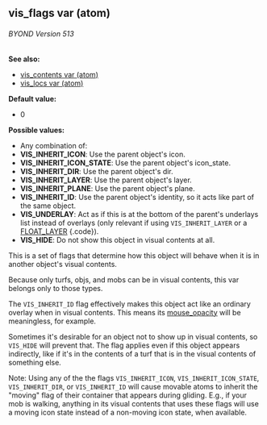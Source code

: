 ## vis_flags var (atom) 
###### BYOND Version 513
**See also:**
+   [vis_contents var (atom)](/ref/atom/var/vis_contents.md) 
+   [vis_locs var (atom)](/ref/atom/var/vis_locs.md) 
<!-- -->
**Default value:**
+   0
<!-- -->
**Possible values:**
+   Any combination of:
+   **VIS_INHERIT_ICON**: Use the parent object\'s icon.
+   **VIS_INHERIT_ICON_STATE**: Use the parent object\'s icon_state.
+   **VIS_INHERIT_DIR**: Use the parent object\'s dir.
+   **VIS_INHERIT_LAYER**: Use the parent object\'s layer.
+   **VIS_INHERIT_PLANE**: Use the parent object\'s plane.
+   **VIS_INHERIT_ID**: Use the parent object\'s identity, so it acts
    like part of the same object.
+   **VIS_UNDERLAY**: Act as if this is at the bottom of the parent\'s
    underlays list instead of overlays (only relevant if using
    `VIS_INHERIT_LAYER` or a [FLOAT_LAYER](/ref/atom/var/layer.md) {.code}).
+   **VIS_HIDE**: Do not show this object in visual contents at all.


This is a set of flags that determine how this object will
behave when it is in another object\'s visual contents. 

Because
only turfs, objs, and mobs can be in visual contents, this var belongs
only to those types. 

The `VIS_INHERIT_ID` flag effectively
makes this object act like an ordinary overlay when in visual contents.
This means its [mouse_opacity](/ref/atom/var/mouse_opacity.md) will be
meaningless, for example. 

Sometimes it\'s desirable for an
object not to show up in visual contents, so `VIS_HIDE` will prevent
that. The flag applies even if this object appears indirectly, like if
it\'s in the contents of a turf that is in the visual contents of
something else. 

Note: Using any of the the flags
`VIS_INHERIT_ICON`, `VIS_INHERIT_ICON_STATE`, `VIS_INHERIT_DIR`, or
`VIS_INHERIT_ID` will cause movable atoms to inherit the \"moving\" flag
of their container that appears during gliding. E.g., if your mob is
walking, anything in its visual contents that uses these flags will use
a moving icon state instead of a non-moving icon state, when available.